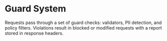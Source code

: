 # Guard System

Requests pass through a set of guard checks: validators, PII detection, and policy filters. Violations result in blocked or modified requests with a report stored in response headers.
